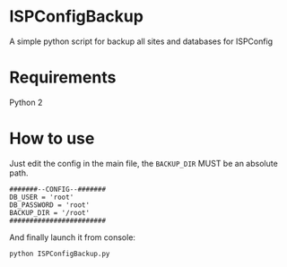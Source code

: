# ISPConfigBackup
A simple python script for backup all sites and databases for ISPConfig

# Requirements
Python 2

# How to use
Just edit the config in the main file, the `BACKUP_DIR` MUST be an absolute path.

```
#######--CONFIG--#######
DB_USER = 'root'
DB_PASSWORD = 'root'
BACKUP_DIR = '/root'
########################
```

And finally launch it from console:

```shell
python ISPConfigBackup.py
```
